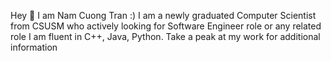 Hey :wave: I am Nam Cuong Tran :) 
I am a newly graduated Computer Scientist from CSUSM who actively looking for Software Engineer role or any related role
I am fluent in C++, Java, Python. Take a peak at my work for additional information
